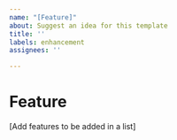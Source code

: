 ```yaml
---
name: "[Feature]"
about: Suggest an idea for this template
title: ''
labels: enhancement
assignees: ''

---
```


# Feature

[Add features to be added in a list]
